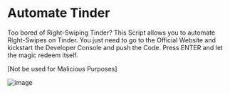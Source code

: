 # Automate Tinder

Too bored of Right-Swiping Tinder? This Script allows you to automate Right-Swipes on Tinder. You just need to go to the Official Website
and kickstart the Developer Console and push the Code. Press ENTER and let the magic redeem itself.

[Not be used for Malicious Purposes]

![image](https://i.imgur.com/IJAGTVq.png)
